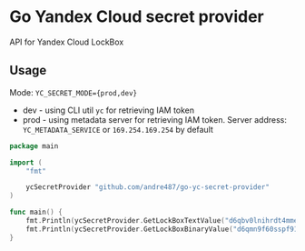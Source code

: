 # Go Yandex Cloud secret provider

API for Yandex Cloud LockBox

## Usage

Mode: `YC_SECRET_MODE={prod,dev}`

* dev - using CLI util `yc` for retrieving IAM token
* prod - using metadata server for retrieving IAM token. Server address: `YC_METADATA_SERVICE` or `169.254.169.254` by default

```go
package main

import (
	"fmt"

	ycSecretProvider "github.com/andre487/go-yc-secret-provider"
)

func main() {
	fmt.Println(ycSecretProvider.GetLockBoxTextValue("d6qbv0lnihrdt4mmer19", "token"))
	fmt.Println(ycSecretProvider.GetLockBoxBinaryValue("d6qmn9f60sspf916ncu1", "content"))
}
```
